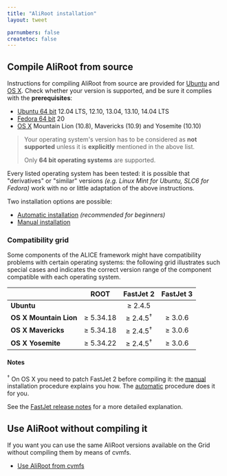 ```yaml
---
title: "AliRoot installation"
layout: tweet

parnumbers: false
createtoc: false
---
```



Compile AliRoot from source
---------------------------

Instructions for compiling AliRoot from source are provided for
[Ubuntu](http://www.ubuntu.com/) and [OS X](http://www.apple.com/osx).
Check whether your version is supported, and be sure it complies with
the **prerequisites**:

* [Ubuntu 64 bit](prereq-ubuntu) 12.04 LTS, 12.10, 13.04, 13.10,
  14.04 LTS
* [Fedora 64 bit](prereq-fedora) 20
* [OS X](prereq-osx) Mountain Lion (10.8), Mavericks (10.9) and
  Yosemite (10.10)

> Your operating system's version has to be considered as **not
> supported** unless it is **explicitly** mentioned in the above list.
>
> Only **64 bit operating systems** are supported.

Every listed operating system has been tested: it is possible that
"derivatives" or "similar" versions *(e.g. Linux Mint for Ubuntu, SLC6
for Fedora)* work with no or little adaptation of the above
instructions.

Two installation options are possible:

* [Automatic installation](auto) *(recommended for beginners)*
* [Manual installation](manual)


### Compatibility grid

Some components of the ALICE framework might have compatibility
problems with certain operating systems: the following grid
illustrates such special cases and indicates the correct version range
of the component compatible with each operating system.

|                        | ROOT      | FastJet 2           | FastJet 3 |
| ---------------------- |:---------:|:-------------------:|:---------:|
| **Ubuntu**             |           | ≥ 2.4.5             |           |
| **OS X Mountain Lion** | ≥ 5.34.18 | ≥ 2.4.5<sup>†</sup> | ≥ 3.0.6   |
| **OS X Mavericks**     | ≥ 5.34.18 | ≥ 2.4.5<sup>†</sup> | ≥ 3.0.6   |
| **OS X Yosemite**      | ≥ 5.34.22 | ≥ 2.4.5<sup>†</sup> | ≥ 3.0.6   |


#### Notes

<sup>†</sup> On OS X you need to patch FastJet 2 before compiling it:
the [manual](manual) installation procedure explains you how. The
[automatic](auto) procedure does it for you.

See the [FastJet release notes](http://fastjet.fr/all-releases.html)
for a more detailed explanation.


Use AliRoot without compiling it
--------------------------------

If you want you can use the same AliRoot versions available on the
Grid without compiling them by means of cvmfs.

* [Use AliRoot from cvmfs](cvmfs)
